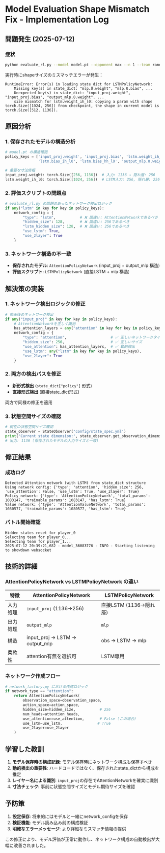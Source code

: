 # Model Evaluation Shape Mismatch Fix - Implementation Log

## 問題発生 (2025-07-12)

### 症状
```bash
python evaluate_rl.py --model model.pt --opponent max --n 1 --team random
```

実行時にshapeサイズのミスマッチエラーが発生：

```
RuntimeError: Error(s) in loading state_dict for LSTMPolicyNetwork:
	Missing key(s) in state_dict: "mlp.0.weight", "mlp.0.bias", ...
	Unexpected key(s) in state_dict: "input_proj.weight", "input_proj.bias", "output_mlp.0.weight", ...
	size mismatch for lstm.weight_ih_l0: copying a param with shape torch.Size([1024, 256]) from checkpoint, the shape in current model is torch.Size([512, 1136]).
```

## 原因分析

### 1. 保存されたモデルの構造分析
```python
# model.pt の構造確認
policy_keys = ['input_proj.weight', 'input_proj.bias', 'lstm.weight_ih_l0', 'lstm.weight_hh_l0', 
               'lstm.bias_ih_l0', 'lstm.bias_hh_l0', 'output_mlp.0.weight', ...]

# 重要な寸法情報
input_proj.weight: torch.Size([256, 1136])  # 入力: 1136 → 隠れ層: 256
lstm.weight_ih_l0: torch.Size([1024, 256])  # LSTM入力: 256, 隠れ層: 256
```

### 2. 評価スクリプトの問題点
```python
# evaluate_rl.py の問題のあったネットワーク検出ロジック
if any("lstm" in key for key in policy_keys):
    network_config = {
        "type": "lstm",           # ❌ 間違い: AttentionNetworkであるべき
        "hidden_size": 128,       # ❌ 間違い: 256であるべき
        "lstm_hidden_size": 128,  # ❌ 間違い: 256であるべき
        "use_lstm": True,
        "use_2layer": True
    }
```

### 3. ネットワーク構造の不一致
- **保存されたモデル**: `AttentionPolicyNetwork` (input_proj + output_mlp 構造)
- **評価スクリプト**: `LSTMPolicyNetwork` (直接LSTM + mlp 構造)

## 解決策の実装

### 1. ネットワーク検出ロジックの修正
```python
# 修正後のネットワーク検出
if any("input_proj" in key for key in policy_keys):
    # AttentionNetworkを正しく識別
    has_attention_layers = any("attention" in key for key in policy_keys)
    network_config = {
        "type": "attention",                    # ✅ 正しいネットワークタイプ
        "hidden_size": 256,                     # ✅ 正しいサイズ
        "use_attention": has_attention_layers,  # ✅ 動的検出
        "use_lstm": any("lstm" in key for key in policy_keys),
        "use_2layer": True
    }
```

### 2. 両方の検出パスを修正
- **新形式検出** (`state_dict["policy"]` 形式)
- **直接形式検出** (直接state_dict形式)

両方で同様の修正を適用

### 3. 状態空間サイズの確認
```python
# 現在の状態空間サイズ確認
state_observer = StateObserver('config/state_spec.yml')
print('Current state dimension:', state_observer.get_observation_dimension())
# 出力: 1136 (保存されたモデルの入力サイズと一致)
```

## 修正結果

### 成功ログ
```
Detected Attention network (with LSTM) from state_dict structure
Using network config: {'type': 'attention', 'hidden_size': 256, 'use_attention': False, 'use_lstm': True, 'use_2layer': True}
Policy network: {'type': 'AttentionPolicyNetwork', 'total_params': 1083147, 'trainable_params': 1083147, 'has_lstm': True}
Value network: {'type': 'AttentionValueNetwork', 'total_params': 1080577, 'trainable_params': 1080577, 'has_lstm': True}
```

### バトル開始確認
```
Hidden states reset for player_0
Selecting team for player_0...
Selecting team for player_1...
2025-07-12 20:39:21,682 - model_36083776 - INFO - Starting listening to showdown websocket
```

## 技術的詳細

### AttentionPolicyNetwork vs LSTMPolicyNetwork の違い

| 特徴 | AttentionPolicyNetwork | LSTMPolicyNetwork |
|------|----------------------|-------------------|
| 入力処理 | `input_proj` (1136→256) | 直接LSTM (1136→隠れ層) |
| 出力処理 | `output_mlp` | `mlp` |
| 構造 | input_proj → LSTM → output_mlp | obs → LSTM → mlp |
| 柔軟性 | attention有無を選択可 | LSTM専用 |

### ネットワーク作成フロー
```python
# network_factory.py における作成ロジック
if network_type == "attention":
    return AttentionPolicyNetwork(
        observation_space=observation_space,
        action_space=action_space,
        hidden_size=hidden_size,           # 256
        num_heads=attention_heads,
        use_attention=use_attention,       # False (この場合)
        use_lstm=use_lstm,                # True
        use_2layer=use_2layer
    )
```

## 学習した教訓

1. **モデル保存時の構成記録**: モデル保存時にネットワーク構成も保存すべき
2. **動的検出の重要性**: ハードコードではなく、保存されたstate_dictから構成を推定
3. **レイヤー名による識別**: `input_proj`の存在でAttentionNetworkを確実に識別
4. **寸法チェック**: 事前に状態空間サイズとモデル期待サイズを確認

## 予防策

1. **設定保存**: 将来的にはモデルと一緒にnetwork_configを保存
2. **検証機能**: モデル読み込み前の構成検証
3. **明確なエラーメッセージ**: より詳細なミスマッチ情報の提供

この修正により、モデル評価が正常に動作し、ネットワーク構成の自動検出が大幅に改善されました。